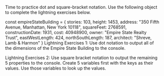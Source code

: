 Time to practice dot and square-bracket notation. Use the following object to complete the lightning exercises below.

const empireStateBuilding = {
    stories: 103,
    height: 1453,
    address: "350 Fifth Avenue, Manhattan, New York 10118",
    squareFeet: 2768591,
    constructionDate: 1931,
    cost: 40948900,
    owner: "Empire State Realty Trust",
    eastWestLength: 424,
    northSouthLength: 187,
    architect: "Shreve, Lamb & Harmon"
}
Lightning Exercises 1: Use dot notation to output all of the dimensions of the Empire State Building to the console.

Lightning Exercises 2: Use square bracket notation to output the remaining 5 properties to the console. Create 5 variables first with the keys as their values. Use those variables to look up the values. 

